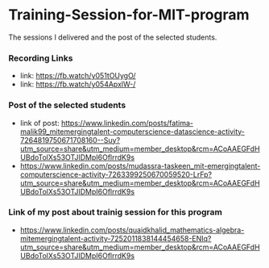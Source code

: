 # Training-Session-for-MIT-program
The sessions I delivered and the post of the selected students.

### Recording Links
- link: https://fb.watch/y051tOUygO/
- link: https://fb.watch/y054ApxlW-/

### Post of the selected students
- link of post: https://www.linkedin.com/posts/fatima-malik99_mitemergingtalent-computerscience-datascience-activity-7264819750671708160--Suy?utm_source=share&utm_medium=member_desktop&rcm=ACoAAEGFdHUBdoTolXs53OTJIDMpI6OflrrdK9s
- https://www.linkedin.com/posts/mudassra-taskeen_mit-emergingtalent-computerscience-activity-7263399250670059520-LrFp?utm_source=share&utm_medium=member_desktop&rcm=ACoAAEGFdHUBdoTolXs53OTJIDMpI6OflrrdK9s

### Link of my post about trainig session for this program
- https://www.linkedin.com/posts/quaidkhalid_mathematics-algebra-mitemergingtalent-activity-7252011838144454658-ENIq?utm_source=share&utm_medium=member_desktop&rcm=ACoAAEGFdHUBdoTolXs53OTJIDMpI6OflrrdK9s
